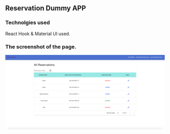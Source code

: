 ## Reservation Dummy APP

### Technolgies used
React Hook & Material UI used.

### The screenshot of the page.
![Screenshot](https://github.com/pro335/reservation/blob/master/public/screenshot.png)
